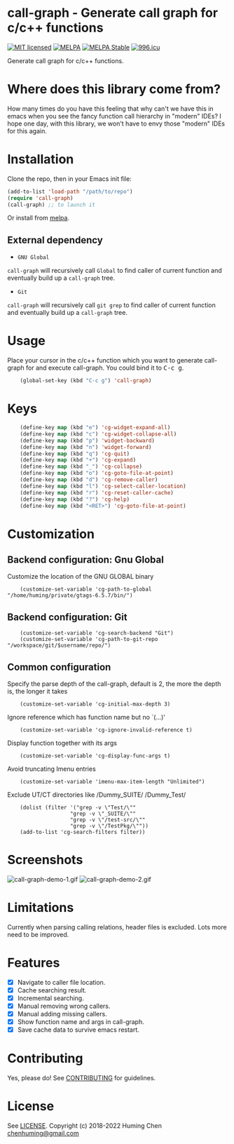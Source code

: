 # call-graph - Generate call graph for c/c++ functions

[![MIT licensed](https://img.shields.io/badge/license-MIT-blue.svg)](COPYING.md)
[![MELPA](https://melpa.org/packages/call-graph-badge.svg)](https://melpa.org/#/call-graph)
[![MELPA Stable](https://stable.melpa.org/packages/call-graph-badge.svg)](https://stable.melpa.org/#/call-graph)
[![996.icu](https://img.shields.io/badge/link-996.icu-red.svg)](https://996.icu)

Generate call graph for c/c++ functions.

# Where does this library come from?

How many times do you have this feeling that
why can't we have this in emacs when you see
the fancy function call hierarchy in "modern" IDEs?
I hope one day, with this library, we won't have
to envy those "modern" IDEs for this again.

# Installation

Clone the repo, then in your Emacs init file:

```lisp
(add-to-list 'load-path "/path/to/repo")
(require 'call-graph)
(call-graph) ;; to launch it
```

Or install from [melpa](https://melpa.org/#/call-graph).

## External dependency

* `GNU Global`

`call-graph` will recursively call `Global` to find caller of
current function and eventually build up a `call-graph` tree.

* `Git`

`call-graph` will recursively call `git grep` to find caller of
current function and eventually build up a `call-graph` tree.

# Usage

Place your cursor in the c/c++ function which you want to generate
call-graph for and execute call-graph.
You could bind it to <kbd>C-c g</kbd>.

```lisp
    (global-set-key (kbd "C-c g") 'call-graph)
```

# Keys

```lisp
    (define-key map (kbd "e") 'cg-widget-expand-all)
    (define-key map (kbd "c") 'cg-widget-collapse-all)
    (define-key map (kbd "p") 'widget-backward)
    (define-key map (kbd "n") 'widget-forward)
    (define-key map (kbd "q") 'cg-quit)
    (define-key map (kbd "+") 'cg-expand)
    (define-key map (kbd "_") 'cg-collapse)
    (define-key map (kbd "o") 'cg-goto-file-at-point)
    (define-key map (kbd "d") 'cg-remove-caller)
    (define-key map (kbd "l") 'cg-select-caller-location)
    (define-key map (kbd "r") 'cg-reset-caller-cache)
    (define-key map (kbd "?") 'cg-help)
    (define-key map (kbd "<RET>") 'cg-goto-file-at-point)
```

# Customization

## Backend configuration: Gnu Global
Customize the location of the GNU GLOBAL binary
```
    (customize-set-variable 'cg-path-to-global "/home/huming/private/gtags-6.5.7/bin/")
```
## Backend configuration: Git
```
    (customize-set-variable 'cg-search-backend "Git")
    (customize-set-variable 'cg-path-to-git-repo "/workspace/git/$username/repo/")
```
## Common configuration
Specify the parse depth of the call-graph, 
default is 2, the more the depth is, the longer it takes
```
    (customize-set-variable 'cg-initial-max-depth 3)
```
Ignore reference which has function name but no `(...)'
```
    (customize-set-variable 'cg-ignore-invalid-reference t)
```
Display function together with its args
```
    (customize-set-variable 'cg-display-func-args t)
```
Avoid truncating Imenu entries
```
    (customize-set-variable 'imenu-max-item-length "Unlimited")
```
Exclude UT/CT directories like /Dummy_SUITE/ /Dummy_Test/
```
    (dolist (filter '("grep -v \"Test/\""
                    "grep -v \"_SUITE/\""
                    "grep -v \"/test-src/\""
                    "grep -v \"/TestPkg/\""))
    (add-to-list 'cg-search-filters filter))
```

# Screenshots

![call-graph-demo-1.gif](img/call-graph-demo-1.gif)
![call-graph-demo-2.gif](img/call-graph-demo-2.gif)

# Limitations

Currently when parsing calling relations, header files is excluded.
Lots more need to be improved.

# Features

- [x] Navigate to caller file location.
- [x] Cache searching result.
- [x] Incremental searching.
- [x] Manual removing wrong callers.
- [x] Manual adding missing callers.
- [x] Show function name and args in call-graph.
- [x] Save cache data to survive emacs restart.

# Contributing
Yes, please do! See [CONTRIBUTING](CONTRIBUTING.md) for guidelines.

# License

See [LICENSE](LICENSE). Copyright (c) 2018-2022 Huming Chen <chenhuming@gmail.com>

